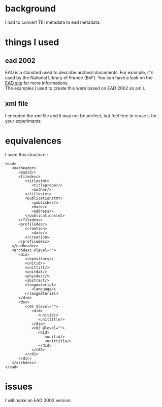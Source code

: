 # background
I had to convert TEI metadata to ead metadata.

# things I used
## ead 2002
EAD is a standard used to describe archival documents. For example, it's used by the National Library of France (BnF). You can have a look on the [EAD site](https://www.loc.gov/ead/) for more informations.
<br/>The examples I used to create this were based on EAD 2002 so am I.
## xml file
I encoded the xml file and it may not be perfect, but feel free to reuse it for your experiments.

# equivalences
I used this structure :
```
<ead>
   <eadheader>
      <eadid/>
      <filedesc>
         <titlestmt>
            <titleproper/>
            <author/>
         </titlestmt>
         <publicationstmt>
            <publisher/>
            <date/>
            <address/>
         </publicationstmt>
      </filedesc>
      <profiledesc>
         <creation>
            <date/>
         </creation>
      </profiledesc>
   </eadheader>
   <archdesc @level="">
      <did>
         <repository/>
         <unitid/>
         <unittitl/>
         <unitdat/>
         <physdesc/>
         <abstract/>
         <langmaterial>
            <language/>
         </langmaterial>
      </did>
      <dsc>
         <c01 @level="">
            <did>
               <unitid/>
               <unittitle/>
            </did>
            <c02 @level="">
               <did>
                  <unitid/>
                  <unittitle/>
               </did>
            </c02>
         </c01>
      </dsc>
   </archdesc>
</ead>
```

# issues
I will make an EAD 2003 version.
